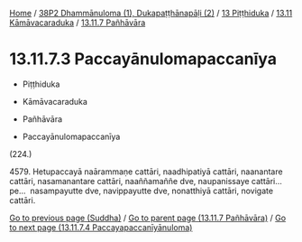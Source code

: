 
[Home](/) / [38P2 Dhammānuloma (1), Dukapaṭṭhānapāḷi (2)](../../../../38P2.md) / [13 Piṭṭhiduka](../../../13.md) / [13.11 Kāmāvacaraduka](../../13.11.md) / [13.11.7 Pañhāvāra](../13.11.7.md)

# 13.11.7.3 Paccayānulomapaccanīya

* Piṭṭhiduka

* Kāmāvacaraduka

* Pañhāvāra

* Paccayānulomapaccanīya

(224.)

4579\. Hetupaccayā naārammaṇe cattāri, naadhipatiyā cattāri, naanantare cattāri, nasamanantare cattāri, naaññamaññe dve, naupanissaye cattāri…pe…  nasampayutte dve, navippayutte dve, nonatthiyā cattāri, novigate cattāri.

[Go to previous page (Suddha)](13.11.7.2/13.11.7.2.1/Suddha.md) / [Go to parent page (13.11.7 Pañhāvāra)](../13.11.7.md) / [Go to next page (13.11.7.4 Paccayapaccanīyānuloma)](13.11.7.4.md)


